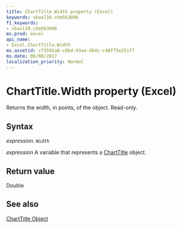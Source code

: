 ```yaml
---
title: ChartTitle.Width property (Excel)
keywords: vbaxl10.chm563096
f1_keywords:
- vbaxl10.chm563096
ms.prod: excel
api_name:
- Excel.ChartTitle.Width
ms.assetid: cf3592a8-c8bd-03aa-d64c-c48ff5e251f7
ms.date: 06/08/2017
localization_priority: Normal
---
```



# ChartTitle.Width property (Excel)

Returns the width, in points, of the object. Read-only.


## Syntax

_expression_. `Width`

_expression_ A variable that represents a [ChartTitle](Excel.ChartTitle-graph-property.md) object.


## Return value

Double


## See also


[ChartTitle Object](Excel.ChartTitle(object).md)

